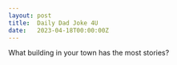 ```yaml
---
layout: post
title:  Daily Dad Joke 4U
date:   2023-04-18T00:00:00Z
---
```

What building in your town has the most stories?
